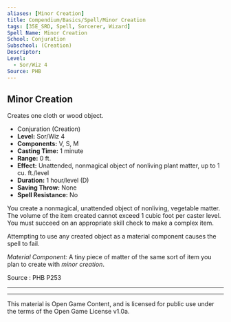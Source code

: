 ```yaml
---
aliases: [Minor Creation]
title: Compendium/Basics/Spell/Minor Creation
tags: [35E_SRD, Spell, Sorcerer, Wizard]
Spell Name: Minor Creation
School: Conjuration
Subschool: (Creation)
Descriptor: 
Level:
  - Sor/Wiz 4
Source: PHB
---
```



## Minor Creation

Creates one cloth or wood object.

*   Conjuration (Creation)
*   **Level:** Sor/Wiz 4
*   **Components:** V, S, M
*   **Casting Time:** 1 minute
*   **Range:** 0 ft.
*   **Effect:** Unattended, nonmagical object of nonliving plant matter, up to 1 cu. ft./level
*   **Duration:** 1 hour/level (D)
*   **Saving Throw:** None
*   **Spell Resistance:** No

<p>You create a nonmagical, unattended object of nonliving, vegetable matter. The volume of the item created cannot exceed 1 cubic foot per caster level. You must succeed on an appropriate skill check to make a complex item.</p><p>Attempting to use any created object as a material component causes the spell to fail.</p><p><i>Material Component:</i> A tiny piece of matter of the same sort of item you plan to create with <i>minor creation</i>.</p>

Source : PHB P253

---

---

This material is Open Game Content, and is licensed for public use under
the terms of the Open Game License v1.0a.
